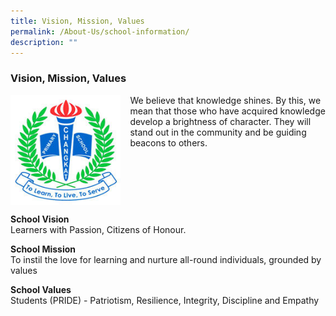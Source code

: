 ```yaml
---
title: Vision, Mission, Values
permalink: /About-Us/school-information/
description: ""
---
```

### **Vision, Mission, Values**

<img src="/images/School%20Crest.jpg" style="width:35%;margin-right:15px;" align = "left">

We believe that knowledge shines. By this, we mean that those who have acquired knowledge develop a brightness of character. They will stand out in the community and be guiding beacons to others.

<br clear="left">

**School Vision**<br>
Learners with Passion, Citizens of Honour.

**School Mission**<br>
To instil the love for learning and nurture all-round individuals, grounded by values

**School Values**<br>
Students (PRIDE) - Patriotism, Resilience, Integrity, Discipline and Empathy